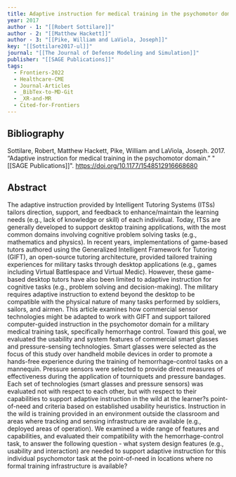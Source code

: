 ```yaml
---
title: Adaptive instruction for medical training in the psychomotor domain
year: 2017
author - 1: "[[Robert Sottilare]]"
author - 2: "[[Matthew Hackett]]"
author - 3: "[[Pike, William and LaViola, Joseph]]"
key: "[[Sottilare2017-ul]]"
journal: "[[The Journal of Defense Modeling and Simulation]]"
publisher: "[[SAGE Publications]]"
tags:
  - Frontiers-2022
  - Healthcare-CME
  - Journal-Articles
  - _BibTex-to-MD-Git
  - _XR-and-MR
  - Cited-for-Frontiers
---
```


## Bibliography
Sottilare, Robert, Matthew Hackett, Pike, William and LaViola, Joseph. 2017. “Adaptive instruction for medical training in the psychomotor domain.” "[[SAGE Publications]]". https://doi.org/10.1177/1548512916668680

## Abstract
The adaptive instruction provided by Intelligent Tutoring Systems (ITSs) tailors direction, support, and feedback to enhance/maintain the learning needs (e.g., lack of knowledge or skill) of each individual. Today, ITSs are generally developed to support desktop training applications, with the most common domains involving cognitive problem solving tasks (e.g., mathematics and physics). In recent years, implementations of game-based tutors authored using the Generalized Intelligent Framework for Tutoring (GIFT), an open-source tutoring architecture, provided tailored training experiences for military tasks through desktop applications (e.g., games including Virtual Battlespace and Virtual Medic). However, these game-based desktop tutors have also been limited to adaptive instruction for cognitive tasks (e.g., problem solving and decision-making). The military requires adaptive instruction to extend beyond the desktop to be compatible with the physical nature of many tasks performed by soldiers, sailors, and airmen. This article examines how commercial sensor technologies might be adapted to work with GIFT and support tailored computer-guided instruction in the psychomotor domain for a military medical training task, specifically hemorrhage control. Toward this goal, we evaluated the usability and system features of commercial smart glasses and pressure-sensing technologies. Smart glasses were selected as the focus of this study over handheld mobile devices in order to promote a hands-free experience during the training of hemorrhage-control tasks on a mannequin. Pressure sensors were selected to provide direct measures of effectiveness during the application of tourniquets and pressure bandages. Each set of technologies (smart glasses and pressure sensors) was evaluated not with respect to each other, but with respect to their capabilities to support adaptive instruction in the wild at the learner?s point-of-need and criteria based on established usability heuristics. Instruction in the wild is training provided in an environment outside the classroom and areas where tracking and sensing infrastructure are available (e.g., deployed areas of operation). We examined a wide range of features and capabilities, and evaluated their compatibility with the hemorrhage-control task, to answer the following question -  what system design features (e.g., usability and interaction) are needed to support adaptive instruction for this individual psychomotor task at the point-of-need in locations where no formal training infrastructure is available?